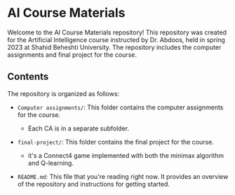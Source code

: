 # AI Course Materials

Welcome to the AI Course Materials repository! This repository was created for the Artificial Intelligence course instructed by Dr. Abdoos, held in spring 2023 at Shahid Beheshti University. The repository includes the computer assignments and final project for the course.

## Contents

The repository is organized as follows:


- `Computer assignments/`: This folder contains the computer assignments for the course.
  -  Each CA is in a separate subfolder.

- `final-project/`: This folder contains the final project for the course.
  -  it's a Connect4 game implemented with both the minimax algorithm and Q-learning.

- `README.md`: This file that you're reading right now. It provides an overview of the repository and instructions for getting started.


